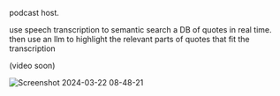 podcast host.

use speech transcription to semantic search a DB of quotes in real time. then use an llm to highlight the relevant parts of quotes that fit the transcription

(video soon)

![Screenshot 2024-03-22 08-48-21](https://github.com/bramses/quo-host/assets/3282661/64637cb6-398b-4d41-84ae-b4f46f0ac936)
